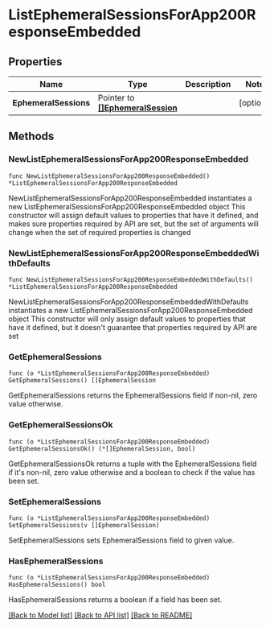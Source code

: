 # ListEphemeralSessionsForApp200ResponseEmbedded

## Properties

Name | Type | Description | Notes
------------ | ------------- | ------------- | -------------
**EphemeralSessions** | Pointer to [**[]EphemeralSession**](EphemeralSession.md) |  | [optional] 

## Methods

### NewListEphemeralSessionsForApp200ResponseEmbedded

`func NewListEphemeralSessionsForApp200ResponseEmbedded() *ListEphemeralSessionsForApp200ResponseEmbedded`

NewListEphemeralSessionsForApp200ResponseEmbedded instantiates a new ListEphemeralSessionsForApp200ResponseEmbedded object
This constructor will assign default values to properties that have it defined,
and makes sure properties required by API are set, but the set of arguments
will change when the set of required properties is changed

### NewListEphemeralSessionsForApp200ResponseEmbeddedWithDefaults

`func NewListEphemeralSessionsForApp200ResponseEmbeddedWithDefaults() *ListEphemeralSessionsForApp200ResponseEmbedded`

NewListEphemeralSessionsForApp200ResponseEmbeddedWithDefaults instantiates a new ListEphemeralSessionsForApp200ResponseEmbedded object
This constructor will only assign default values to properties that have it defined,
but it doesn't guarantee that properties required by API are set

### GetEphemeralSessions

`func (o *ListEphemeralSessionsForApp200ResponseEmbedded) GetEphemeralSessions() []EphemeralSession`

GetEphemeralSessions returns the EphemeralSessions field if non-nil, zero value otherwise.

### GetEphemeralSessionsOk

`func (o *ListEphemeralSessionsForApp200ResponseEmbedded) GetEphemeralSessionsOk() (*[]EphemeralSession, bool)`

GetEphemeralSessionsOk returns a tuple with the EphemeralSessions field if it's non-nil, zero value otherwise
and a boolean to check if the value has been set.

### SetEphemeralSessions

`func (o *ListEphemeralSessionsForApp200ResponseEmbedded) SetEphemeralSessions(v []EphemeralSession)`

SetEphemeralSessions sets EphemeralSessions field to given value.

### HasEphemeralSessions

`func (o *ListEphemeralSessionsForApp200ResponseEmbedded) HasEphemeralSessions() bool`

HasEphemeralSessions returns a boolean if a field has been set.


[[Back to Model list]](../README.md#documentation-for-models) [[Back to API list]](../README.md#documentation-for-api-endpoints) [[Back to README]](../README.md)


